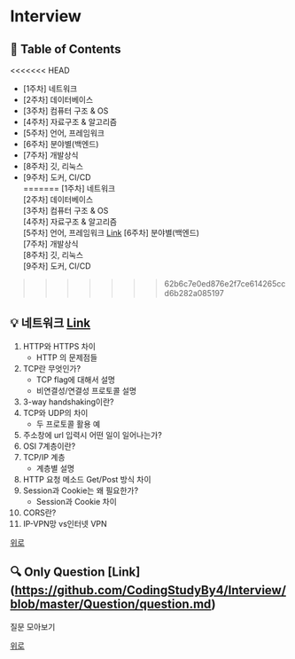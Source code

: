 ﻿# Interview
## 📝  Table of Contents     
<<<<<<< HEAD
- [1주차] 네트워크     
- [2주차] 데이터베이스    
- [3주차] 컴퓨터 구조 & OS     
- [4주차] 자료구조 & 알고리즘    
- [5주차] 언어, 프레임워크    
- [6주차] 분야별(백엔드)    
- [7주차] 개발상식    
- [8주차] 깃, 리눅스     
- [9주차] 도커, CI/CD    
=======
[1주차] 네트워크     
[2주차] 데이터베이스    
[3주차] 컴퓨터 구조 & OS     
[4주차] 자료구조 & 알고리즘    
[5주차] 언어, 프레임워크 [Link](https://github.com/CodingStudyBy4/Interview/blob/master/Language/language.md)
[6주차] 분야별(백엔드)    
[7주차] 개발상식    
[8주차] 깃, 리눅스     
[9주차] 도커, CI/CD    
>>>>>>> 62b6c7e0ed876e2f7ce614265ccd6b282a085197
     
## 💡  네트워크  [Link](https://github.com/CodingStudyBy4/Interview/blob/master/Network/network.md)
1.  HTTP와 HTTPS 차이    
	- HTTP 의 문제점들    
2.  TCP란 무엇인가?     
	- TCP flag에 대해서 설명    
	- 비연결성/연결성 프로토콜 설명    
3.  3-way handshaking이란?    
4. TCP와 UDP의 차이     
	- 두 프로토콜 활용 예    
5. 주소창에 url 입력시 어떤 일이 일어나는가?    
6.  OSI 7계층이란?    
7.  TCP/IP 계층    
	- 계층별 설명    
8.  HTTP 요청 메소드 Get/Post 방식 차이    
9.  Session과 Cookie는 왜 필요한가?    
	- Session과 Cookie 차이    
10.  CORS란?    
11.  IP-VPN망 vs인터넷 VPN    
    
[위로](##%20%F0%9F%93%9D%20%20Table%20of%20Contents)    
    
## 🔍 Only Question [Link] (https://github.com/CodingStudyBy4/Interview/blob/master/Question/question.md)
질문 모아보기 

[위로](##%20%F0%9F%93%9D%20%20Table%20of%20Contents)        

